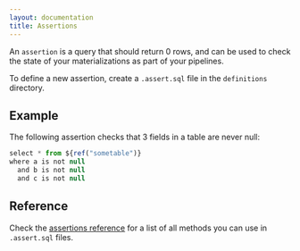 ```yaml
---
layout: documentation
title: Assertions
---
```


An `assertion` is a query that should return 0 rows, and can be used to check the state of your materializations as part of your pipelines.

To define a new assertion, create a `.assert.sql` file in the `definitions` directory.

## Example

The following assertion checks that 3 fields in a table are never null:

```js
select * from ${ref("sometable")}
where a is not null
  and b is not null
  and c is not null
```

## Reference

Check the [assertions reference](/reference/assertions) for a list of all methods you can use in `.assert.sql` files.
